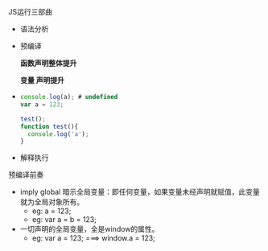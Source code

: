 

JS运行三部曲

- 语法分析

- 预编译

  **函数声明整体提升**

  **变量  声明提升**

- ```javascript
  console.log(a); # undefined
  var a = 123;
  ```

  ```javascript
  test();
  function test(){
    console.log('a');
  }
  ```

- 解释执行



预编译前奏

- imply global 暗示全局变量：即任何变量，如果变量未经声明就赋值，此变量就为全局对象所有。
  - eg: a = 123;
  - eg: var a = b = 123;
- 一切声明的全局变量，全是window的属性。
  - eg: var a = 123; ===> window.a = 123;


